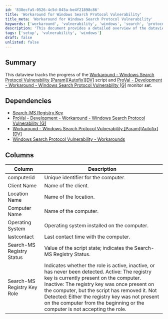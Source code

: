 ```yaml
---
id: '838ecfa5-0526-4c5d-845a-be4f21898c86'
title: 'Workaround for Windows Search Protocol Vulnerability'
title_meta: 'Workaround for Windows Search Protocol Vulnerability'
keywords: ['workaround', 'vulnerability', 'windows', 'search', 'protocol', 'monitor', 'script', 'tracking']
description: 'This document provides a detailed overview of the dataview that tracks the progress of the Workaround for the Windows Search Protocol Vulnerability script and monitor set. It outlines the necessary dependencies and describes the various columns used in the tracking process.'
tags: ['setup', 'vulnerability', 'windows']
draft: false
unlisted: false
---
```


## Summary

This dataview tracks the progress of the [Workaround - Windows Search Protocol Vulnerability [Param][Autofix][DV]](<../scripts/Workaround - Microsoft Support Diagnostic Tool Vulnerability.md>) script and [ProVal - Development - Workaround - Windows Search Protocol Vulnerability [G]](<../monitors/Workaround - Windows Search Protocol VulnerabilityG.md>) monitor set.

## Dependencies

- [Search-MS Registry Key](<../roles/MS-MSDT Registry Key.md>)
- [ProVal - Development - Workaround - Windows Search Protocol Vulnerability [G]](<../monitors/Workaround - Windows Search Protocol VulnerabilityG.md>)
- [Workaround - Windows Search Protocol Vulnerability [Param][Autofix][DV]](<../scripts/Workaround - Windows Search Protocol Vulnerability.md>)
- [Windows Search Protocol Vulnerability - Workarounds](<../../solutions/Windows Search Protocol Vulnerability - Workarounds.md>)

## Columns

| Column                        | Description                                                                                           |
|-------------------------------|-------------------------------------------------------------------------------------------------------|
| computerid                    | Unique identifier for the computer.                                                                  |
| Client Name                   | Name of the client.                                                                                  |
| Location Name                 | Name of the location.                                                                                 |
| Computer Name                 | Name of the computer.                                                                                 |
| Operating System              | Operating system installed on the computer.                                                          |
| lastcontact                   | Last contact time with the computer.                                                                  |
| Search-MS Registry Status      | Value of the script state; indicates the Search-MS Registry Status.                                   |
| Search-MS Registry Key Role    | Indicates whether the role is active, inactive, or has never been detected. Active: The registry key is currently present on the computer. Inactive: The registry key was once present on the computer, but the script has removed it. Not Detected: Either the registry key was not present on the computer from the beginning or the computer is not accepting the role. |

